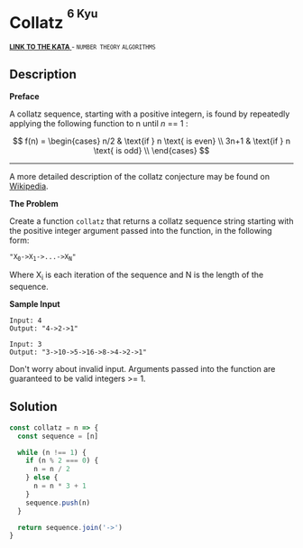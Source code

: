 <h1>Collatz <sup><sup>6 Kyu</sup></sup></h1>

<sup>
  <a href="https://www.codewars.com/kata/5286b2e162056fd0cb000c20">
    <strong>LINK TO THE KATA</strong>
  </a> - <code>NUMBER THEORY</code> <code>ALGORITHMS</code>
</sup>

## Description

**Preface**

A collatz sequence, starting with a positive integern, is found by repeatedly applying the following function to n until _n_ == 1 :

$$
f(n) =
\begin{cases}
      n/2 & \text{if } n \text{ is even} \\
      3n+1 & \text{if } n \text{ is odd} \\
\end{cases}
$$

---

A more detailed description of the collatz conjecture may be found on [Wikipedia](https://en.wikipedia.org/wiki/Collatz_conjecture).

**The Problem**

Create a function `collatz` that returns a collatz sequence string starting with the positive integer argument passed into the function, in the following form:

<p><code>"X<sub>0</sub>->X<sub>1</sub>->...->X<sub>N</sub>"</code></p>

Where X<sub>i</sub> is each iteration of the sequence and N is the length of the sequence.

**Sample Input**

```
Input: 4
Output: "4->2->1"

Input: 3
Output: "3->10->5->16->8->4->2->1"
```

Don't worry about invalid input. Arguments passed into the function are guaranteed to be valid integers >= 1.

## Solution

```javascript
const collatz = n => {
  const sequence = [n]

  while (n !== 1) {
    if (n % 2 === 0) {
      n = n / 2
    } else {
      n = n * 3 + 1
    }
    sequence.push(n)
  }

  return sequence.join('->')
}
```
